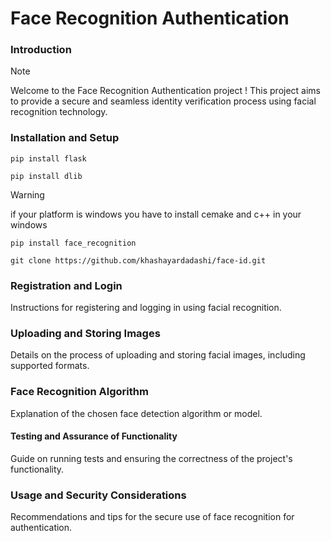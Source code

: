 # Face Recognition Authentication
### Introduction
> [!NOTE]
> Welcome to the Face Recognition Authentication project ! This project aims to provide a secure and seamless identity verification process using facial recognition technology.

### Installation and Setup
```
pip install flask
```
```
pip install dlib
```
> [!WARNING]
> if your platform is windows you have to install cemake and c++ in your windows
```
pip install face_recognition
```
```
git clone https://github.com/khashayardadashi/face-id.git
```
### Registration and Login
Instructions for registering and logging in using facial recognition.

### Uploading and Storing Images
Details on the process of uploading and storing facial images, including supported formats.

### Face Recognition Algorithm
Explanation of the chosen face detection algorithm or model.


#### Testing and Assurance of Functionality
Guide on running tests and ensuring the correctness of the project's functionality.

### Usage and Security Considerations
Recommendations and tips for the secure use of face recognition for authentication.
